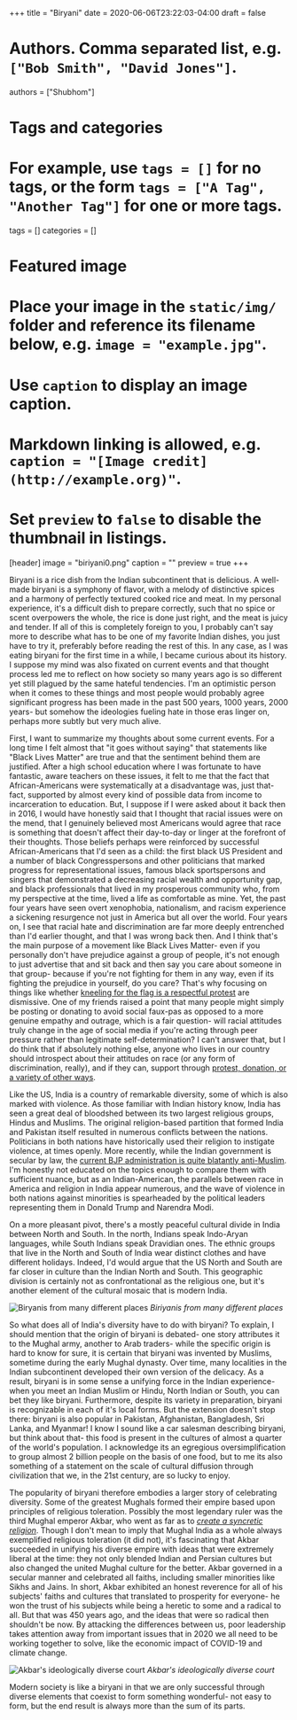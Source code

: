 +++
title = "Biryani"
date = 2020-06-06T23:22:03-04:00
draft = false


# Authors. Comma separated list, e.g. `["Bob Smith", "David Jones"]`.
authors = ["Shubhom"]

# Tags and categories
# For example, use `tags = []` for no tags, or the form `tags = ["A Tag", "Another Tag"]` for one or more tags.
tags = []
categories = []

# Featured image
# Place your image in the `static/img/` folder and reference its filename below, e.g. `image = "example.jpg"`.
# Use `caption` to display an image caption.
#   Markdown linking is allowed, e.g. `caption = "[Image credit](http://example.org)"`.
# Set `preview` to `false` to disable the thumbnail in listings.
[header]
image = "biriyani0.png"
caption = ""
preview = true
+++



 Biryani is a rice dish from the Indian subcontinent that is delicious. A well-made biryani is a symphony of flavor, with a melody of distinctive spices and a harmony of perfectly textured cooked rice and meat. In my personal experience, it's a difficult dish to prepare correctly, such that no spice or scent overpowers the whole, the rice is done just right, and the meat is juicy and tender. If all of this is completely foreign to you, I probably can't say more to describe what has to be one of my favorite Indian dishes, you just have to try it, preferably before reading the rest of this. In any case, as I was eating biryani for the first time in a while, I became curious about its history. I suppose my mind was also fixated on current events and that thought process led me to reflect on how society so many years ago is so different yet still plagued by the same hateful tendencies. I'm an optimistic person when it comes to these things and most people would probably agree significant progress has been made in the past 500 years, 1000 years, 2000 years- but somehow the ideologies fueling hate in those eras linger on, perhaps more subtly but very much alive.


First, I want to summarize my thoughts about some current events. For a long time I felt almost that "it goes without saying" that statements like "Black Lives Matter" are true and that the sentiment behind them are  justified. After a high school education where I was fortunate to have fantastic, aware teachers on these issues, it felt to me that the fact that African-Americans were systematically at a disadvantage was, just that- fact, supported by almost every kind of possible data from income to incarceration to education. But, I suppose if I were asked about it back then in 2016, I would have honestly said that I thought that racial issues were on the mend, that I genuinely believed most Americans would agree that race is something that doesn't affect their day-to-day or linger at the forefront of their thoughts. Those beliefs perhaps were reinforced by successful African-Americans that I'd seen as a child: the first black US President and a number of black Congresspersons and other politicians that marked progress for representational issues, famous black sportspersons and singers that demonstrated a decreasing racial wealth and opportunity gap, and black professionals that lived in my prosperous community who, from my perspective at the time, lived a life as comfortable as mine. Yet, the past four years have seen overt xenophobia, nationalism, and racism experience a sickening resurgence  not just in America but all over the world. Four years on, I see that racial hate and discrimination are far more deeply entrenched than I'd earlier thought, and that I was wrong back then. And I think that's the main purpose of a movement like Black Lives Matter- even if you personally don't have prejudice against a group of people, it's not enough to just advertise that and sit back and then say you care about someone in that group- because if you're not fighting for them in any way, even if its fighting the prejudice in yourself, do you care? That's why focusing on things like whether [kneeling for the flag is a respectful protest](https://profootballtalk.nbcsports.com/2020/06/05/drew-brees-answers-president-trump-this-is-not-an-issue-about-the-flag/) are dismissive.  One of my friends raised a point that many people might simply be posting or donating to avoid social faux-pas as opposed to a more genuine empathy and outrage, which is a fair question- will racial attitudes truly change in the age of social media if you're acting through peer pressure rather than legitimate self-determination? I can't answer that, but I do think that if absolutely nothing else, anyone who lives in our country should introspect about their attitudes on race (or any form of discrimination, really), and if they can, support through [protest, donation, or a variety of other ways](https://www.fastcompany.com/90511515/how-to-help-black-lives-matter-9-things-you-can-do-for-the-george-floyd-protesters-right-now).


Like the US, India is a country of remarkable diversity, some of which is also marked with violence. As those familiar with Indian history know, India has seen a great deal of bloodshed between its two largest religious groups, Hindus and Muslims. The original religion-based partition that formed India and Pakistan itself resulted in numerous conflicts between the nations. Politicians in both nations have historically used their religion to instigate violence, at times openly. More recently, while the Indian government is secular by law, the [current BJP administration is quite blatantly anti-Muslim](https://www.hrw.org/news/2020/04/09/india-protests-attacks-over-new-citizenship-law).  I'm honestly not educated on the topics enough to compare them with sufficient nuance, but as an Indian-American, the parallels between race in America and religion in India appear numerous, and the wave of violence in both nations against minorities is spearheaded by the political leaders representing them in Donald Trump and Narendra Modi.


 On a more pleasant pivot, there's a mostly peaceful cultural divide in India between North and South. In the north, Indians speak Indo-Aryan languages, while South Indians speak Dravidian ones. The ethnic groups that live in the North and South of India wear distinct clothes and have different holidays. Indeed, I'd would argue that the US North and South are far closer in culture than the Indian North and South. This geographic division is certainly not as confrontational as the religious one, but it's another element of the cultural mosaic that is modern India.

 ![Biryanis from many different places](/img/biriyani1.jpg)
*Biriyanis from many different places*

So what does all of India's diversity have to do with biryani? To explain, I should mention that the origin of biryani is debated- one story attributes it to the Mughal army, another to Arab traders- while the specific origin is hard to know for sure, it is certain that biryani was invented by Muslims, sometime during the early Mughal dynasty. Over time, many localities in the Indian subcontinent developed their own version of the delicacy. As a result, biryani is in some sense a unifying force in the Indian experience- when you meet an Indian Muslim or Hindu, North Indian or South, you can bet they like biryani. Furthermore, despite its variety in preparation, biryani is recognizable in each of it's local forms. But the extension doesn't stop there: biryani is also popular in Pakistan, Afghanistan, Bangladesh, Sri Lanka, and Myanmar! I know I sound like a car salesman describing biryani, but think about that- this food is present in the cultures of almost a quarter of the world's population. I acknowledge its an egregious oversimplification to group almost 2 billion people on the basis of one food, but to me its also something of a  statement on the scale of cultural diffusion through civilization that we, in the 21st century, are so lucky to enjoy.


 The popularity of biryani therefore embodies a larger story of celebrating diversity. Some of the greatest Mughals formed their empire based upon principles of religious toleration. Possibly the most legendary ruler was the third Mughal emperor Akbar, who went as far as to [*create a syncretic religion*](https://en.wikipedia.org/wiki/Din-i_Ilahi). Though I don't mean to imply that Mughal India as a whole always exemplified religious toleration (it did not), it's fascinating that Akbar succeeded in unifying his diverse empire with ideas that were extremely liberal at the time: they not only blended Indian and Persian cultures but also changed the united Mughal culture for the better. Akbar governed in a secular manner and celebrated all faiths, including smaller minorities like Sikhs and Jains. In short, Akbar exhibited an honest reverence for all of his subjects' faiths and cultures that translated to prosperity for everyone- he won the trust of his subjects while being a heretic to some and a radical to all. But that was 450 years ago, and the ideas that were so radical then shouldn't be now. By attacking the differences between us, poor leadership takes attention away from important issues that in 2020 we all need to be working together to solve, like the economic impact of COVID-19 and climate change.

 ![Akbar's ideologically diverse court](/img/biriyani2.jpg)
 *Akbar's ideologically diverse court*

  Modern society is like a biryani in that we are only successful through diverse elements that coexist to form something wonderful- not easy to form, but the end result is always more than the sum of its parts.
